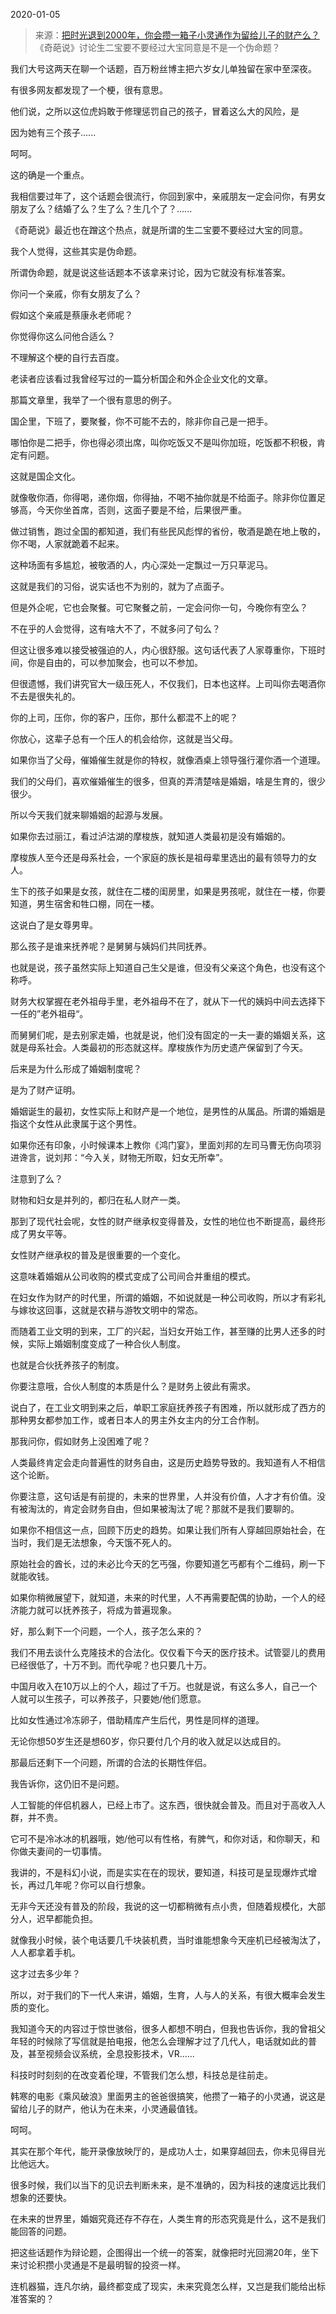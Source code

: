 2020-01-05

> 来源：[把时光退到2000年，你会攒一箱子小灵通作为留给儿子的财产么？](http://mp.weixin.qq.com/s?__biz=MzU3NDc5Nzc0NQ==&mid=2247486223&idx=1&sn=3724b8ff692faf99d925989fd65ccf4b&chksm=fd2da9d1ca5a20c7eefd6b449b5d82a35109cf7c78afb8a7db56983d33174b39f1a189bca7c1&scene=27#wechat_redirect)
> 《奇葩说》讨论生二宝要不要经过大宝同意是不是一个伪命题？

我们大号这两天在聊一个话题，百万粉丝博主把六岁女儿单独留在家中至深夜。

  

有很多网友都发现了一个梗，很有意思。

  

他们说，之所以这位虎妈敢于修理惩罚自己的孩子，冒着这么大的风险，是  

因为她有三个孩子......

  

呵呵。

  

这的确是一个重点。

  

我相信要过年了，这个话题会很流行，你回到家中，亲戚朋友一定会问你，有男女朋友了么？结婚了么？生了么？生几个了？......

  

《奇葩说》最近也在蹭这个热点，就是所谓的生二宝要不要经过大宝的同意。

  

我个人觉得，这些其实是伪命题。

  

所谓伪命题，就是说这些话题本不该拿来讨论，因为它就没有标准答案。

  

你问一个亲戚，你有女朋友了么？

  

假如这个亲戚是蔡康永老师呢？

  

你觉得你这么问他合适么？

  

不理解这个梗的自行去百度。

  

老读者应该看过我曾经写过的一篇分析国企和外企企业文化的文章。

  

那篇文章里，我举了一个很有意思的例子。

  

国企里，下班了，要聚餐，你不可能不去的，除非你自己是一把手。

  

哪怕你是二把手，你也得必须出席，叫你吃饭又不是叫你加班，吃饭都不积极，肯定有问题。

  

这就是国企文化。

  

就像敬你酒，你得喝，递你烟，你得抽，不喝不抽你就是不给面子。除非你位置足够高，今天你坐首席，否则，这面子要是不给，后果很严重。

  

做过销售，跑过全国的都知道，我们有些民风彪悍的省份，敬酒是跪在地上敬的，你不喝，人家就跪着不起来。

  

这种场面有多尴尬，被敬酒的人，内心深处一定飘过一万只草泥马。

  

这就是我们的习俗，说实话也不为别的，就为了点面子。

  

但是外企呢，它也会聚餐。可它聚餐之前，一定会问你一句，今晚你有空么？

  

不在乎的人会觉得，这有啥大不了，不就多问了句么？

  

但这让很多难以接受被强迫的人，内心很舒服。这句话代表了人家尊重你，下班时间，你是自由的，可以参加聚会，也可以不参加。

  

但很遗憾，我们讲究官大一级压死人，不仅我们，日本也这样。上司叫你去喝酒你不去是很失礼的。

  

你的上司，压你，你的客户，压你，那什么都混不上的呢？

  

你放心，这辈子总有一个压人的机会给你，这就是当父母。

  

如果你当了父母，催婚催生就是你的特权，就像酒桌上领导强行灌你酒一个道理。  

  

我们的父母们，喜欢催婚催生的很多，但真的弄清楚啥是婚姻，啥是生育的，很少很少。

  

所以今天我们就来聊婚姻的起源与发展。

  

如果你去过丽江，看过泸沽湖的摩梭族，就知道人类最初是没有婚姻的。

  

摩梭族人至今还是母系社会，一个家庭的族长是祖母辈里选出的最有领导力的女人。

  

生下的孩子如果是女孩，就住在二楼的闺房里，如果是男孩呢，就住在一楼，你要知道，男生宿舍和牲口棚，同在一楼。

  

这说白了是女尊男卑。

  

那么孩子是谁来抚养呢？是舅舅与姨妈们共同抚养。

  

也就是说，孩子虽然实际上知道自己生父是谁，但没有父亲这个角色，也没有这个称呼。

  

财务大权掌握在老外祖母手里，老外祖母不在了，就从下一代的姨妈中间去选择下一任的”老外祖母“。

  

而舅舅们呢，是去别家走婚，也就是说，他们没有固定的一夫一妻的婚姻关系，这就是母系社会。人类最初的形态就这样。摩梭族作为历史遗产保留到了今天。

  

后来是为什么形成了婚姻制度呢？

  

是为了财产证明。

  

婚姻诞生的最初，女性实际上和财产是一个地位，是男性的从属品。所谓的婚姻是指这个女性从此隶属于这个男性。

  

如果你还有印象，小时候课本上教你《鸿门宴》，里面刘邦的左司马曹无伤向项羽进谗言，说刘邦：“今入关，财物无所取，妇女无所幸”。

  

注意到了么？

  

财物和妇女是并列的，都归在私人财产一类。

  

那到了现代社会呢，女性的财产继承权变得普及，女性的地位也不断提高，最终形成了男女平等。

  

女性财产继承权的普及是很重要的一个变化。

  

这意味着婚姻从公司收购的模式变成了公司间合并重组的模式。  

  

在妇女作为财产的时代里，所谓的婚姻，不如说就是一种公司收购，所以才有彩礼与嫁妆这回事，这就是农耕与游牧文明中的常态。

  

而随着工业文明的到来，工厂的兴起，当妇女开始工作，甚至赚的比男人还多的时候，实际上婚姻制度变成了一种合伙人制度。

  

也就是合伙抚养孩子的制度。

  

你要注意哦，合伙人制度的本质是什么？是财务上彼此有需求。

  

说白了，在工业文明到来之后，单职工家庭抚养孩子有困难，所以就形成了西方的那种男女都参加工作，或者日本人的男主外女主内的分工合作制。

  

那我问你，假如财务上没困难了呢？

  

人类最终肯定会走向普遍性的财务自由，这是历史趋势导致的。我知道有人不相信这个论断。

  

你要注意，这句话是有前提的，未来的世界里，人并没有价值，人才才有价值。没有被淘汰的，肯定会财务自由，但如果被淘汰了呢？那就不是我们要聊的。

  

如果你不相信这一点，回顾下历史的趋势。如果让我们所有人穿越回原始社会，在当时，我们是无法想象，今天饿不死人的。

  

原始社会的酋长，过的未必比今天的乞丐强，你要知道乞丐都有个二维码，刷一下就能收钱。

  

如果你稍微展望下，就知道，未来的时代里，人不再需要配偶的协助，一个人的经济能力就可以抚养孩子，将成为普遍现象。

  

好，那么剩下一个问题，一个人，孩子怎么来的？

  

我们不用去谈什么克隆技术的合法化。仅仅看下今天的医疗技术。试管婴儿的费用已经很低了，十万不到。而代孕呢？也只要几十万。

  

中国月收入在10万以上的个人，超过了千万。也就是说，有这么多人，自己一个人就可以生孩子，可以养孩子，只要她/他们愿意。

  

比如女性通过冷冻卵子，借助精库产生后代，男性是同样的道理。

  

无论你想50岁生还是想60岁，你只要付几个月的收入就足以达成目的。

  

那最后还剩下一个问题，所谓的合法的长期性伴侣。

  

我告诉你，这仍旧不是问题。

  

人工智能的伴侣机器人，已经上市了。这东西，很快就会普及。而且对于高收入人群，并不贵。

  

它可不是冷冰冰的机器哦，她/他可以有性格，有脾气，和你对话，和你聊天，和你做夫妻间的一切事情。

  

我讲的，不是科幻小说，而是实实在在的现状，要知道，科技可是呈现爆炸式增长，再过几年呢？你可以自行想象。

  

无非今天还没有普及的阶段，我说的这一切都稍微有点小贵，但随着规模化，大部分人，迟早都能负担。

  

就像我小时候，装个电话要几千块装机费，当时谁能想象今天座机已经被淘汰了，人人都拿着手机。

  

这才过去多少年？

  

所以，对于我们的下一代人来讲，婚姻，生育，人与人的关系，有很大概率会发生质的变化。

  

我知道今天的内容过于惊世骇俗，很多人都想不明白，但我也告诉你，我的曾祖父年轻的时候除了写信就是拍电报，他怎么会理解才过了几代人，电话就如此的普及，甚至视频会议系统，全息投影技术，VR......

  

科技时时刻刻的在改变着伦理，不管我们怎么想，科技总是往前走。  

  

韩寒的电影《乘风破浪》里面男主的爸爸很搞笑，他攒了一箱子的小灵通，说这是留给儿子的财产，他认为在未来，小灵通最值钱。

  

呵呵。

  

其实在那个年代，能开录像放映厅的，是成功人士，如果穿越回去，你未见得目光比他远大。

  

很多时候，我们以当下的见识去判断未来，是不准确的，因为科技的速度远比我们想象的还要快。

  

在未来的世界里，婚姻究竟还存不存在，人类生育的形态究竟是什么，这不是我们能回答的问题。

  

把这些话题作为辩论题，企图得出一个统一的答案，就像把时光回溯20年，坐下来讨论积攒小灵通是不是最明智的投资一样。

  

连机器猫，连凡尔纳，最终都变成了现实，未来究竟怎么样，又岂是我们能给出标准答案的？  

